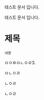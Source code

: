 테스트 문서 입니다.

테스트 문서 입니다.



# 제목

```mermaid
내용
```



<div>

</div>



ㅁㅇㅀㅁㄴㅇㄹ3.



ㅁㄴㅇㄹ



ㄴㅇㄹ

ㄴㅇㄹ


